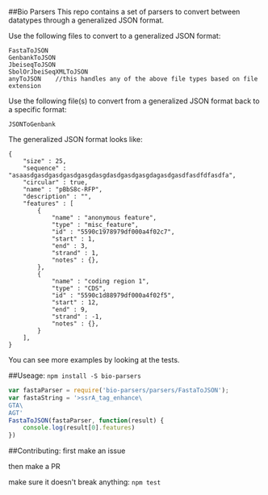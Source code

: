 ##Bio Parsers
This repo contains a set of parsers to convert between datatypes through a generalized JSON format. 

Use the following files to convert to a generalized JSON format: 
```
FastaToJSON
GenbankToJSON
JbeiseqToJSON
SbolOrJbeiSeqXMLToJSON
anyToJSON    //this handles any of the above file types based on file extension
```

Use the following file(s) to convert from a generalized JSON format back to a specific format:
```
JSONToGenbank
```

The generalized JSON format looks like: 
```
{
    "size" : 25,
    "sequence" : "asaasdgasdgasdgasdgasgdasgdasdgasdgasgdagasdgasdfasdfdfasdfa",
    "circular" : true,
    "name" : "pBbS8c-RFP",
    "description" : "",
    "features" : [
        {
            "name" : "anonymous feature",
            "type" : "misc_feature",
            "id" : "5590c1978979df000a4f02c7",
            "start" : 1,
            "end" : 3,
            "strand" : 1,
            "notes" : {},
        },
        {
            "name" : "coding region 1",
            "type" : "CDS",
            "id" : "5590c1d88979df000a4f02f5",
            "start" : 12,
            "end" : 9,
            "strand" : -1,
            "notes" : {},
        }
    ],
}
```
You can see more examples by looking at the tests.

##Useage:
`npm install -S bio-parsers`
```js
var fastaParser = require('bio-parsers/parsers/FastaToJSON');
var fastaString = '>ssrA_tag_enhance\
GTA\
AGT'
FastaToJSON(fastaParser, function(result) {
	console.log(result[0].features)
})
```


##Contributing:
first make an issue

then make a PR 

make sure it doesn't break anything: `npm test`
